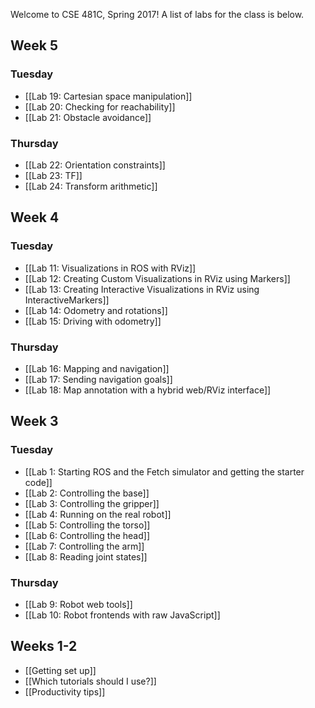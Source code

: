 Welcome to CSE 481C, Spring 2017!
A list of labs for the class is below.

## Week 5
### Tuesday
- [[Lab 19: Cartesian space manipulation]]
- [[Lab 20: Checking for reachability]]
- [[Lab 21: Obstacle avoidance]]

### Thursday
- [[Lab 22: Orientation constraints]]
- [[Lab 23: TF]]
- [[Lab 24: Transform arithmetic]]

## Week 4
### Tuesday
- [[Lab 11: Visualizations in ROS with RViz]]
- [[Lab 12: Creating Custom Visualizations in RViz using Markers]]
- [[Lab 13: Creating Interactive Visualizations in RViz using InteractiveMarkers]]
- [[Lab 14: Odometry and rotations]]
- [[Lab 15: Driving with odometry]]

### Thursday
- [[Lab 16: Mapping and navigation]]
- [[Lab 17: Sending navigation goals]]
- [[Lab 18: Map annotation with a hybrid web/RViz interface]]

## Week 3
### Tuesday
- [[Lab 1: Starting ROS and the Fetch simulator and getting the starter code]]
- [[Lab 2: Controlling the base]]
- [[Lab 3: Controlling the gripper]]
- [[Lab 4: Running on the real robot]]
- [[Lab 5: Controlling the torso]]
- [[Lab 6: Controlling the head]]
- [[Lab 7: Controlling the arm]]
- [[Lab 8: Reading joint states]]

### Thursday
- [[Lab 9: Robot web tools]]
- [[Lab 10: Robot frontends with raw JavaScript]]

## Weeks 1-2
- [[Getting set up]]
- [[Which tutorials should I use?]]
- [[Productivity tips]]